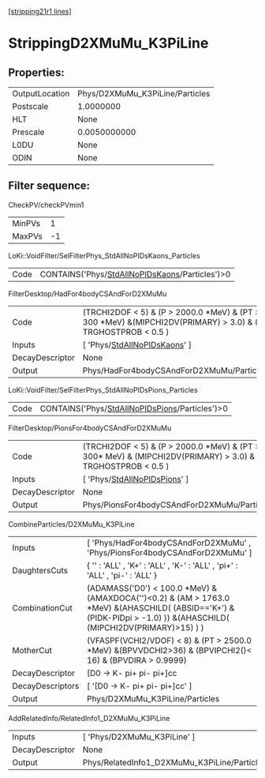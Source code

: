 [[stripping21r1 lines]](./stripping21r1-index)

# StrippingD2XMuMu_K3PiLine

## Properties:

|                |                                 |
|----------------|---------------------------------|
| OutputLocation | Phys/D2XMuMu_K3PiLine/Particles |
| Postscale      | 1.0000000                       |
| HLT            | None                            |
| Prescale       | 0.0050000000                    |
| L0DU           | None                            |
| ODIN           | None                            |

## Filter sequence:

CheckPV/checkPVmin1

|        |     |
|--------|-----|
| MinPVs | 1   |
| MaxPVs | -1  |

LoKi::VoidFilter/SelFilterPhys_StdAllNoPIDsKaons_Particles

|      |                                                                                                      |
|------|------------------------------------------------------------------------------------------------------|
| Code | CONTAINS('Phys/[StdAllNoPIDsKaons](./stripping21r1-commonparticles-stdallnopidskaons)/Particles')\>0 |

FilterDesktop/HadFor4bodyCSAndForD2XMuMu

|                 |                                                                                                                  |
|-----------------|------------------------------------------------------------------------------------------------------------------|
| Code            | (TRCHI2DOF \< 5) & (P \> 2000.0 \*MeV) & (PT \> 300 \*MeV) &(MIPCHI2DV(PRIMARY) \> 3.0) & ( TRGHOSTPROB \< 0.5 ) |
| Inputs          | [ 'Phys/[StdAllNoPIDsKaons](./stripping21r1-commonparticles-stdallnopidskaons)' ]                              |
| DecayDescriptor | None                                                                                                             |
| Output          | Phys/HadFor4bodyCSAndForD2XMuMu/Particles                                                                        |

LoKi::VoidFilter/SelFilterPhys_StdAllNoPIDsPions_Particles

|      |                                                                                                      |
|------|------------------------------------------------------------------------------------------------------|
| Code | CONTAINS('Phys/[StdAllNoPIDsPions](./stripping21r1-commonparticles-stdallnopidspions)/Particles')\>0 |

FilterDesktop/PionsFor4bodyCSAndForD2XMuMu

|                 |                                                                                                                   |
|-----------------|-------------------------------------------------------------------------------------------------------------------|
| Code            | (TRCHI2DOF \< 5) & (P \> 2000.0 \*MeV) & (PT \> 300\* MeV) & (MIPCHI2DV(PRIMARY) \> 3.0) & ( TRGHOSTPROB \< 0.5 ) |
| Inputs          | [ 'Phys/[StdAllNoPIDsPions](./stripping21r1-commonparticles-stdallnopidspions)' ]                               |
| DecayDescriptor | None                                                                                                              |
| Output          | Phys/PionsFor4bodyCSAndForD2XMuMu/Particles                                                                       |

CombineParticles/D2XMuMu_K3PiLine

|                  |                                                                                                                                                                            |
|------------------|----------------------------------------------------------------------------------------------------------------------------------------------------------------------------|
| Inputs           | [ 'Phys/HadFor4bodyCSAndForD2XMuMu' , 'Phys/PionsFor4bodyCSAndForD2XMuMu' ]                                                                                              |
| DaughtersCuts    | { '' : 'ALL' , 'K+' : 'ALL' , 'K-' : 'ALL' , 'pi+' : 'ALL' , 'pi-' : 'ALL' }                                                                                               |
| CombinationCut   | (ADAMASS('D0') \< 100.0 \*MeV) & (AMAXDOCA('')\<0.2) & (AM \> 1763.0 \*MeV) &(AHASCHILD( (ABSID=='K+') & (PIDK-PIDpi \> -1.0) )) &(AHASCHILD( (MIPCHI2DV(PRIMARY)\>15) ) ) |
| MotherCut        | (VFASPF(VCHI2/VDOF) \< 8) & (PT \> 2500.0 \*MeV) &(BPVVDCHI2\>36) & (BPVIPCHI2()\< 16) & (BPVDIRA \> 0.9999)                                                               |
| DecayDescriptor  | [D0 -\> K- pi+ pi- pi+]cc                                                                                                                                                |
| DecayDescriptors | [ '[D0 -\> K- pi+ pi- pi+]cc' ]                                                                                                                                        |
| Output           | Phys/D2XMuMu_K3PiLine/Particles                                                                                                                                            |

AddRelatedInfo/RelatedInfo1_D2XMuMu_K3PiLine

|                 |                                              |
|-----------------|----------------------------------------------|
| Inputs          | [ 'Phys/D2XMuMu_K3PiLine' ]                |
| DecayDescriptor | None                                         |
| Output          | Phys/RelatedInfo1_D2XMuMu_K3PiLine/Particles |
